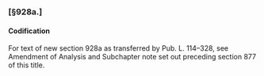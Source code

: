 ### [§928a.] ###

#### Codification ####

For text of new section 928a as transferred by Pub. L. 114–328, see Amendment of Analysis and Subchapter note set out preceding section 877 of this title.